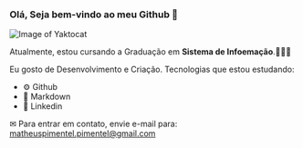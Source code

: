 ### Olá, Seja bem-vindo ao meu Github 👋

![Image of Yaktocat](https://www.google.com/url?sa=i&url=https%3A%2F%2Fmakeagif.com%2Fgif%2Fgoogle-chromes-offline-dinosaur-game-CUIA8d&psig=AOvVaw09K4l-RvmH0MXUbpWBGrQi&ust=1612915890327000&source=images&cd=vfe&ved=0CAIQjRxqFwoTCMjnyYfC2-4CFQAAAAAdAAAAABAY)

Atualmente, estou cursando a Graduação em **Sistema de Infoemação**.👨🏿‍💻

Eu gosto de Desenvolvimento e Criação. Tecnologias que estou estudando:

* ⚙ Github 
* 📄 Markdown 
* 📎 Linkedin 

✉ Para entrar em contato, envie e-mail para: matheuspimentel.pimentel@gmail.com
